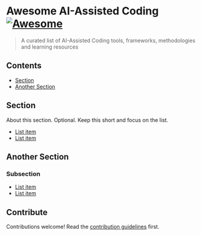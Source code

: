 # Awesome AI-Assisted Coding [![Awesome](https://awesome.re/badge.svg)](https://awesome.re)

> A curated list of AI-Assisted Coding tools, frameworks, methodologies and learning resources


## Contents

- [Section](#section)
- [Another Section](#another-section)


## Section

About this section. Optional. Keep this short and focus on the list.

- [List item](http://example.com)
- [List item](http://example.com)


## Another Section

### Subsection

- [List item](http://example.com)
- [List item](http://example.com)


## Contribute

Contributions welcome! Read the [contribution guidelines](contributing.md) first.
